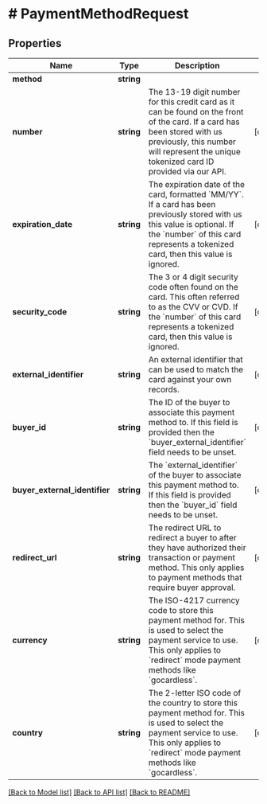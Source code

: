 # # PaymentMethodRequest

## Properties

Name | Type | Description | Notes
------------ | ------------- | ------------- | -------------
**method** | **string** |  |
**number** | **string** | The 13-19 digit number for this credit card as it can be found on the front of the card.  If a card has been stored with us previously, this number will represent the unique tokenized card ID provided via our API. | [optional]
**expiration_date** | **string** | The expiration date of the card, formatted &#x60;MM/YY&#x60;. If a card has been previously stored with us this value is optional.  If the &#x60;number&#x60; of this card represents a tokenized card, then this value is ignored. | [optional]
**security_code** | **string** | The 3 or 4 digit security code often found on the card. This often referred to as the CVV or CVD.  If the &#x60;number&#x60; of this card represents a tokenized card, then this value is ignored. | [optional]
**external_identifier** | **string** | An external identifier that can be used to match the card against your own records. | [optional]
**buyer_id** | **string** | The ID of the buyer to associate this payment method to. If this field is provided then the &#x60;buyer_external_identifier&#x60; field needs to be unset. | [optional]
**buyer_external_identifier** | **string** | The &#x60;external_identifier&#x60; of the buyer to associate this payment method to. If this field is provided then the &#x60;buyer_id&#x60; field needs to be unset. | [optional]
**redirect_url** | **string** | The redirect URL to redirect a buyer to after they have authorized their transaction or payment method. This only applies to payment methods that require buyer approval. | [optional]
**currency** | **string** | The ISO-4217 currency code to store this payment method for. This is used to select the payment service to use.  This only applies to &#x60;redirect&#x60; mode payment methods like &#x60;gocardless&#x60;. | [optional]
**country** | **string** | The 2-letter ISO code of the country to store this payment method for. This is used to select the payment service to use.  This only applies to &#x60;redirect&#x60; mode payment methods like &#x60;gocardless&#x60;. | [optional]

[[Back to Model list]](../../README.md#models) [[Back to API list]](../../README.md#endpoints) [[Back to README]](../../README.md)
